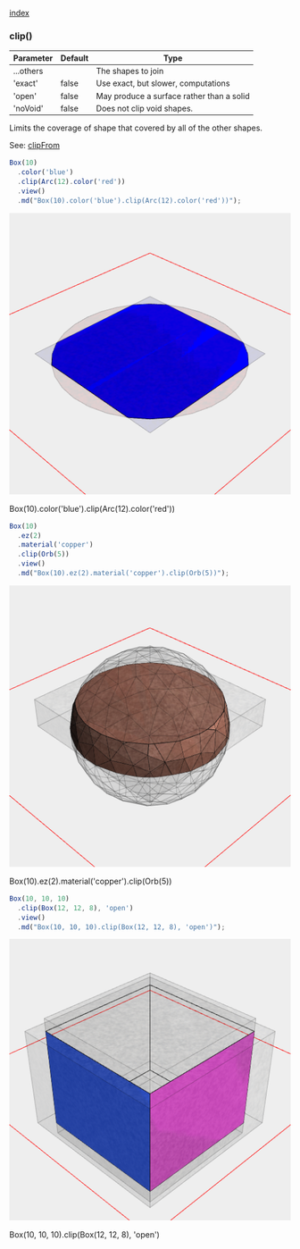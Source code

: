 [index](../../nb/api/index.md)
### clip()
Parameter|Default|Type
---|---|---
...others||The shapes to join
'exact'|false|Use exact, but slower, computations
'open'|false|May produce a surface rather than a solid
'noVoid'|false|Does not clip void shapes.

Limits the coverage of shape that covered by all of the other shapes.

See: [clipFrom](../../nb/api/clipFrom.md)

```JavaScript
Box(10)
  .color('blue')
  .clip(Arc(12).color('red'))
  .view()
  .md("Box(10).color('blue').clip(Arc(12).color('red'))");
```

![Image](clip.md.$2.png)

Box(10).color('blue').clip(Arc(12).color('red'))

```JavaScript
Box(10)
  .ez(2)
  .material('copper')
  .clip(Orb(5))
  .view()
  .md("Box(10).ez(2).material('copper').clip(Orb(5))");
```

![Image](clip.md.$3.png)

Box(10).ez(2).material('copper').clip(Orb(5))

```JavaScript
Box(10, 10, 10)
  .clip(Box(12, 12, 8), 'open')
  .view()
  .md("Box(10, 10, 10).clip(Box(12, 12, 8), 'open')");
```

![Image](clip.md.$4.png)

Box(10, 10, 10).clip(Box(12, 12, 8), 'open')
